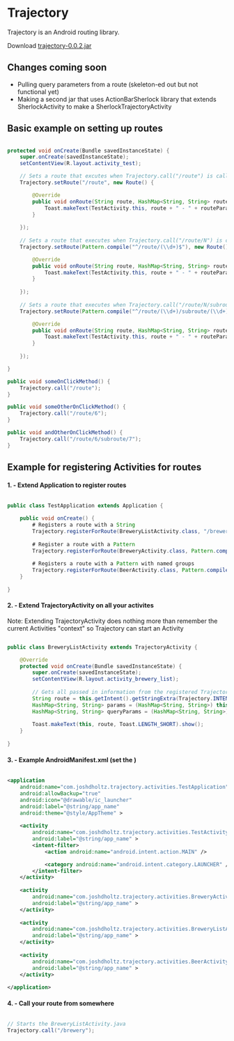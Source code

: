 # Trajectory

Trajectory is an Android routing library.

Download [trajectory-0.0.2.jar](https://github.com/joshdholtz/Trajectory/raw/master/builds/trajectory-0.0.2.jar)

## Changes coming soon
- Pulling query parameters from a route (skeleton-ed out but not functional yet)
- Making a second jar that uses ActionBarSherlock library that extends SherlockActivity to make a SherlockTrajectoryActivity

## Basic example on setting up routes

````java

protected void onCreate(Bundle savedInstanceState) {
	super.onCreate(savedInstanceState);
	setContentView(R.layout.activity_test);

	// Sets a route that excutes when Trajectory.call("/route") is called
	Trajectory.setRoute("/route", new Route() {

		@Override
		public void onRoute(String route, HashMap<String, String> routeParams, HashMap<String, String> queryParams) {
			Toast.makeText(TestActivity.this, route + " - " + routeParams.toString() + " - " + queryParams.toString(), Toast.LENGTH_SHORT).show();
		}
		
	});
	
	// Sets a route that executes when Trajectory.call("/route/N") is called where N is any integer
	Trajectory.setRoute(Pattern.compile("^/route/(\\d+)$"), new Route() {

		@Override
		public void onRoute(String route, HashMap<String, String> routeParams, HashMap<String, String> queryParams) {
			Toast.makeText(TestActivity.this, route + " - " + routeParams.toString() + " - " + queryParams.toString(), Toast.LENGTH_SHORT).show();
		}
		
	});
	
	// Sets a route that executes when Trajectory.call("/route/N/subroute/M") is called where N and M are any integers
	Trajectory.setRoute(Pattern.compile("^/route/(\\d+)/subroute/(\\d+)$"), new String[]{"route_id", "subroute_id"}, new Route() {

		@Override
		public void onRoute(String route, HashMap<String, String> routeParams, HashMap<String, String> queryParams) {
			Toast.makeText(TestActivity.this, route + " - " + routeParams.toString() + " - " + queryParams.toString(), Toast.LENGTH_SHORT).show();
		}
		
	});

}

public void someOnClickMethod() {
    Trajectory.call("/route");
}

public void someOtherOnClickMethod() {
    Trajectory.call("/route/6");
}

public void andOtherOnClickMethod() {
    Trajectory.call("/route/6/subroute/7");
}

````


## Example for registering Activities for routes

#### 1. - Extend Application to register routes
````java

public class TestApplication extends Application {

	public void onCreate() {
		# Registers a route with a String
		Trajectory.registerForRoute(BreweryListActivity.class, "/brewery");
		
		# Register a route with a Pattern
		Trajectory.registerForRoute(BreweryActivity.class, Pattern.compile("^/brewery/(\\d+)$"));
		
		# Registers a route with a Pattern with named groups
		Trajectory.registerForRoute(BeerActivity.class, Pattern.compile("^/brewery/(\\d+)/beer/(\\d+)$"), new String[]{"brewery_id", "beer_id"});
	}
	
}

````

#### 2. - Extend TrajectoryActivity on all your activites
Note: Extending TrajectoryActivity does nothing more than remember the current Activities "context" so Trajectory can start an Activity
````java

public class BreweryListActivity extends TrajectoryActivity {

	@Override
	protected void onCreate(Bundle savedInstanceState) {
		super.onCreate(savedInstanceState);
		setContentView(R.layout.activity_brewery_list);
		
		// Gets all passed in information from the registered TrajectoryActivity intent
		String route = this.getIntent().getStringExtra(Trajectory.INTENT_ROUTE);
		HashMap<String, String> params = (HashMap<String, String>) this.getIntent().getSerializableExtra(Trajectory.INTENT_ROUTE_PARAMS);
		HashMap<String, String> queryParams = (HashMap<String, String>) this.getIntent().getSerializableExtra(Trajectory.INTENT_QUERY_PARAMS);
		
		Toast.makeText(this, route, Toast.LENGTH_SHORT).show();
	}
	
}

````

#### 3. - Example AndroidManifest.xml (set the <application android:name />)
````xml

<application
    android:name="com.joshdholtz.trajectory.activities.TestApplication"
    android:allowBackup="true"
    android:icon="@drawable/ic_launcher"
    android:label="@string/app_name"
    android:theme="@style/AppTheme" >
    
    <activity
        android:name="com.joshdholtz.trajectory.activities.TestActivity"
        android:label="@string/app_name" >
        <intent-filter>
            <action android:name="android.intent.action.MAIN" />

            <category android:name="android.intent.category.LAUNCHER" />
        </intent-filter>
    </activity>
    
    <activity
        android:name="com.joshdholtz.trajectory.activities.BreweryActivity"
        android:label="@string/app_name" >
    </activity>
    
    <activity
        android:name="com.joshdholtz.trajectory.activities.BreweryListActivity"
        android:label="@string/app_name" >
    </activity>
    
    <activity
        android:name="com.joshdholtz.trajectory.activities.BeerActivity"
        android:label="@string/app_name" >
    </activity>
    
</application>

````

#### 4. - Call your route from somewhere
````java

// Starts the BreweryListActivity.java
Trajectory.call("/brewery");

````
